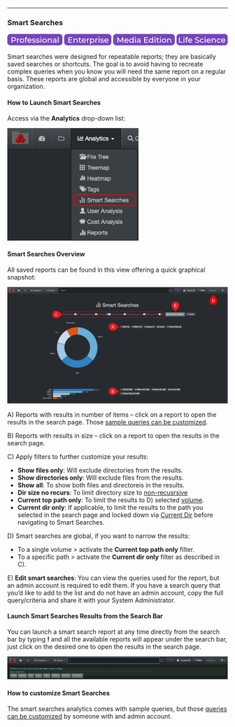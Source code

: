 <p id="smart_searches"></p>

___
### Smart Searches

![Image: Professional Edition Label](images/button_edition_professional.png)&nbsp;![Image: Enterprise Edition Label](images/button_edition_enterprise.png)&nbsp;![Image: AJA Diskover Media Edition Label](images/button_edition_media.png)&nbsp;![Image: Life Science Edition Label](images/button_edition_life_science.png)

Smart searches were designed for repeatable reports; they are basically saved searches or shortcuts. The goal is to avoid having to recreate complex queries when you know you will need the same report on a regular basis. These reports are global and accessible by everyone in your organization.

#### How to Launch Smart Searches

Access via the  **Analytics**  drop-down list:

<img src="images/image_analytics_smart_searches_access_via_analytics_dropdown_20230214.png" width="300">

#### Smart Searches Overview

All saved reports can be found in this view offering a quick graphical snapshot:

![Image: Smart Searches Report Overview](images/image_analytics_smart_searches_report_overview_20230214.png)

A) Reports with results in number of items – click on a report to open the results in the search page. Those [sample queries can be customized](#smart_searches_customize).

B) Reports with results in size – click on a report to open the results in the search page.

C) Apply filters to further customize your results:

  - **Show files only**: Will exclude directories from the results.
  - **Show directories only**: Will exclude files from the results.
  - **Show all**: To show both files and directoreis in the results.
  - **Dir size no recurs**: To limit directory size to [non-recusrsive](#recusrive)
  - **Current top path only**: To limit the results to D) selected [volume](#storage_volume).
  - **Current dir only**: If applicable, to limit the results to the path you selected in the search page and locked down via [Current Dir](#current_dir) before navigating to Smart Searches.

D) Smart searches are global, if you want to narrow the results:
  - To a single volume > activate the **Current top path only** filter.
  - To a specific path > activate the **Current dir only** filter as described in C).

E) **Edit smart searches**: You can view the queries used for the report, but an admin account is required to edit them. If you have a search query that you’d like to add to the list and do not have an admin account, copy the full query/criteria and share it with your System Administrator.

#### Launch Smart Searches Results from the Search Bar

You can launch a smart search report at any time directly from the search bar by typing  **!**  and all the available reports will appear under the search bar, just click on the desired one to open the results in the search page.

![Image: Launching Smart Searches from the Search Bar](images/image_analytics_smart_searches_launch_from_search_bar.png)

<p id="smart_searches_customize"></p>

#### How to customize Smart Searches

The smart searches analytics comes with sample queries, but those [queries can be customized](https://docs.diskoverdata.com/diskover_configuration_and_administration_guide/#smart-searches) by someone with and admin account.
